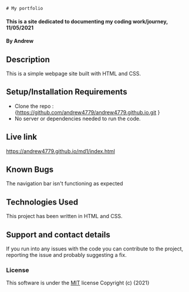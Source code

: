     # My portfolio
#### This is a site dedicated to documenting my coding work/journey, 11/05/2021
#### By **Andrew**
## Description
This is a simple webpage site built with HTML and CSS.
## Setup/Installation Requirements
* Clone the repo :{https://github.com/andrew4779/andrew4779.github.io.git }
* No server or dependencies needed to run the code.
## Live link
https://andrew4779.github.io/md1/index.html
## Known Bugs
The navigation bar isn't functioning as expected
## Technologies Used
This project has been written in HTML and CSS.
## Support and contact details
If you run into any issues with the code you can contribute to the project, reporting the issue and probably suggesting a fix.
### License
This software is under the [MIT](LICENSE) license
Copyright (c) {2021} 